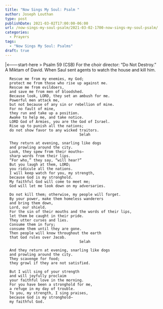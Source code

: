 ```yaml
---
title: "Now Sings My Soul: Psalm "
author: Joseph Louthan
type: post
publishDate: 2021-03-02T17:00:00-06:00
url: /now-sings-my-soul-psalm/2021-03-02-1700-now-sings-my-soul-psalm/
categories:
  - Prayers
tags:
  - "Now Sings My Soul: Psalms"
draft: true
---
```

<div style="font-variant: small-caps;">

</div>
    |<---start-here
> Psalm 59 (CSB)
For the choir director: “Do Not Destroy.” A Miktam of David. When Saul sent agents to watch the house and kill him. 

      Rescue me from my enemies, my God; 
      protect me from those who rise up against me. 
      Rescue me from evildoers, 
      and save me from men of bloodshed. 
      Because look, LORD, they set an ambush for me. 
      Powerful men attack me, 
      but not because of any sin or rebellion of mine. 
      For no fault of mine, 
      they run and take up a position. 
      Awake to help me, and take notice. 
      LORD God of Armies, you are the God of Israel. 
      Rise up to punish all the nations; 
      do not show favor to any wicked traitors. 
                                      Selah 

      They return at evening, snarling like dogs 
      and prowling around the city. 
      Look, they spew from their mouths—
      sharp words from their lips. 
      “For who,” they say, “will hear?” 
      But you laugh at them, LORD; 
      you ridicule all the nations. 
      I will keep watch for you, my strength, 
      because God is my stronghold. 
      My faithful God will come to meet me; 
      God will let me look down on my adversaries. 

      Do not kill them; otherwise, my people will forget. 
      By your power, make them homeless wanderers 
      and bring them down, 
      Lord, our shield. 
      For the sin of their mouths and the words of their lips, 
      let them be caught in their pride. 
      They utter curses and lies. 
      Consume them in fury; 
      consume them until they are gone. 
      Then people will know throughout the earth 
      that God rules over Jacob. 
                                      Selah 

      And they return at evening, snarling like dogs 
      and prowling around the city. 
      They scavenge for food; 
      they growl if they are not satisfied. 

      But I will sing of your strength 
      and will joyfully proclaim 
      your faithful love in the morning. 
      For you have been a stronghold for me, 
      a refuge in my day of trouble. 
      To you, my strength, I sing praises, 
      because God is my stronghold—
      my faithful God.
